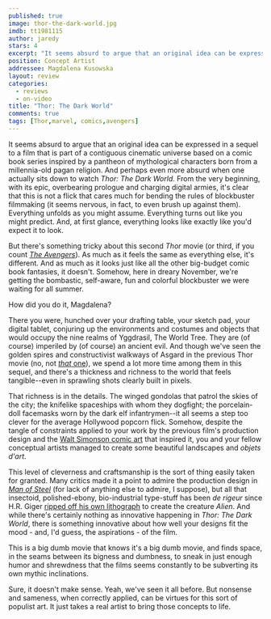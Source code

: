 ```yaml
---
published: true
image: thor-the-dark-world.jpg
imdb: tt1981115
author: jaredy 
stars: 4
excerpt: "It seems absurd to argue that an original idea can be expressed in a sequel to a film that is part of a contiguous cinematic universe based on a comic book series inspired by a pantheon of mythological characters born from a millennia-old pagan religion."
position: Concept Artist
addressee: Magdalena Kusowska
layout: review
categories: 
  - reviews
  - on-video
title: "Thor: The Dark World"
comments: true
tags: [Thor,marvel, comics,avengers]
---
```

It seems absurd to argue that an original idea can be expressed in a sequel to a film that is part of a contiguous cinematic universe based on a comic book series inspired by a pantheon of mythological characters born from a millennia-old pagan religion. And perhaps even more absurd when one actually sits down to watch _Thor: The Dark World_. From the very beginning, with its epic, overbearing prologue and charging digital armies, it's clear that this is not a flick that cares much for bending the rules of blockbuster filmmaking (it seems nervous, in fact, to even brush up against them). Everything unfolds as you might assume. Everything turns out like you might predict. And, at first glance, everything looks like exactly like you'd expect it to look.

But there's something tricky about this second _Thor_ movie (or third, if you count [_The Avengers_][1]). As much as it feels the same as everything else, it's different. And as much as it looks just like all the other big-budget comic book fantasies, it doesn't. Somehow, here in dreary November, we're getting the bombastic, self-aware, fun and colorful blockbuster we were waiting for all summer.

   [1]: /content/2012/5/10/the-avengers.html

How did you do it, Magdalena?

There you were, hunched over your drafting table, your sketch pad, your digital tablet, conjuring up the environments and costumes and objects that would occupy the nine realms of Yggdrasil, The World Tree. They are (of course) imperiled by (of course) an ancient evil. And though we've seen the golden spires and constructivist walkways of Asgard in the previous Thor movie (no, not [_that_ one][2]), we spend a lot more time among them in this sequel, and there's a thickness and richness to the world that feels tangible--even in sprawling shots clearly built in pixels.

   [2]: /content/2013/11/6/thunderstorm-the-return-of-thor.html

That richness is in the details. The winged gondolas that patrol the skies of the city; the knifelike spaceships with whom they dogfight; the porcelain-doll facemasks worn by the dark elf infantrymen--it all seems a step too clever for the average Hollywood popcorn flick. Somehow, despite the tangle of constraints applied to your work by the previous film's production design and the [Walt Simonson comic art][3] that inspired it, you and your fellow conceptual artists managed to create some beautiful landscapes and _objets d'art_.

   [3]: http://comicsalliance.com/walt-simonson-thor/

This level of cleverness and craftsmanship is the sort of thing easily taken for granted. Many critics made it a point to admire the production design in [_Man of Steel_][4] (for lack of anything else to admire, I suppose), but all that insectoid, polished-ebony, bio-industrial type-stuff has been _de rigeur_ since H.R. Giger [ripped off his own lithograph][5] to create the creature _Alien_. And while there's certainly nothing as innovative happening in _Thor: The Dark World_, there is something innovative about how well your designs fit the mood - and, I'd guess, the aspirations - of the film.

   [4]: /content/2013/6/14/man-of-steel.html
   [5]: http://en.wikipedia.org/wiki/Alien_(creature_in_Alien_franchise)

This is a big dumb movie that knows it's a big dumb movie, and finds space, in the seams between its bigness and dumbness, to sneak in just enough humor and shrewdness that the films seems constantly to be subverting its own mythic inclinations.   

Sure, it doesn't make sense. Yeah, we've seen it all before. But nonsense and sameness, when correctly applied, can be virtues for this sort of populist art. It just takes a real artist to bring those concepts to life.  